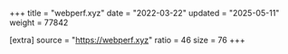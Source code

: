 +++
title = "webperf.xyz"
date = "2022-03-22"
updated = "2025-05-11"
weight = 77842

[extra]
source = "https://webperf.xyz"
ratio = 46
size = 76
+++
